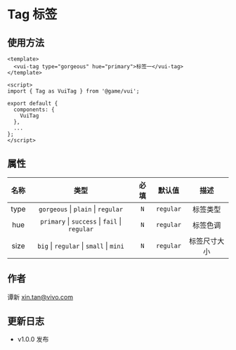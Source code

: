 # Tag 标签

## 使用方法

```vue
<template>
  <vui-tag type="gorgeous" hue="primary">标签一</vui-tag>
</template>

<script>
import { Tag as VuiTag } from '@game/vui';

export default {
  components: {
    VuiTag
  },
  ...
};
</script>
```

## 属性

| 名称 |                           类型                            | 必填 |  默认值   |     描述     |
| :--: | :-------------------------------------------------------: | :--: | :-------: | :----------: |
| type |        `gorgeous` &#124; `plain` &#124; `regular`         | `N`  | `regular` |   标签类型   |
| hue  | `primary` &#124; `success` &#124; `fail` &#124; `regular` | `N`  | `regular` |   标签色调   |
| size |    `big` &#124; `regular` &#124; `small` &#124; `mini`    | `N`  | `regular` | 标签尺寸大小 |

## 作者

谭新 <xin.tan@vivo.com>

## 更新日志

- v1.0.0 发布
